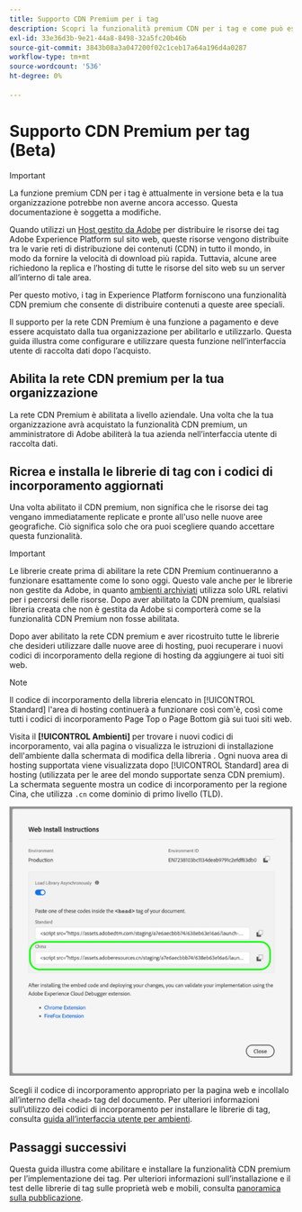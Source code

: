 ```yaml
---
title: Supporto CDN Premium per i tag
description: Scopri la funzionalità premium CDN per i tag e come può essere utilizzata per distribuire i contenuti in più aree geografiche.
exl-id: 33e36d3b-9e21-44a8-8498-32a5fc20b46b
source-git-commit: 3843b08a3a047200f02c1ceb17a64a196d4a0287
workflow-type: tm+mt
source-wordcount: '536'
ht-degree: 0%

---
```


# Supporto CDN Premium per tag (Beta)

>[!IMPORTANT]
>
>La funzione premium CDN per i tag è attualmente in versione beta e la tua organizzazione potrebbe non averne ancora accesso. Questa documentazione è soggetta a modifiche.

Quando utilizzi un [Host gestito da Adobe](./hosts/managed-by-adobe-host.md) per distribuire le risorse dei tag Adobe Experience Platform sul sito web, queste risorse vengono distribuite tra le varie reti di distribuzione dei contenuti (CDN) in tutto il mondo, in modo da fornire la velocità di download più rapida. Tuttavia, alcune aree richiedono la replica e l’hosting di tutte le risorse del sito web su un server all’interno di tale area.

Per questo motivo, i tag in Experience Platform forniscono una funzionalità CDN premium che consente di distribuire contenuti a queste aree speciali.

Il supporto per la rete CDN Premium è una funzione a pagamento e deve essere acquistato dalla tua organizzazione per abilitarlo e utilizzarlo. Questa guida illustra come configurare e utilizzare questa funzione nell’interfaccia utente di raccolta dati dopo l’acquisto.

## Abilita la rete CDN premium per la tua organizzazione

La rete CDN Premium è abilitata a livello aziendale. Una volta che la tua organizzazione avrà acquistato la funzionalità CDN premium, un amministratore di Adobe abiliterà la tua azienda nell’interfaccia utente di raccolta dati.

## Ricrea e installa le librerie di tag con i codici di incorporamento aggiornati

Una volta abilitato il CDN premium, non significa che le risorse dei tag vengano immediatamente replicate e pronte all&#39;uso nelle nuove aree geografiche. Ciò significa solo che ora puoi scegliere quando accettare questa funzionalità.

>[!IMPORTANT]
>
>Le librerie create prima di abilitare la rete CDN Premium continueranno a funzionare esattamente come lo sono oggi. Questo vale anche per le librerie non gestite da Adobe, in quanto [ambienti archiviati](./environments.md#archive) utilizza solo URL relativi per i percorsi delle risorse. Dopo aver abilitato la CDN premium, qualsiasi libreria creata che non è gestita da Adobe si comporterà come se la funzionalità CDN Premium non fosse abilitata.

Dopo aver abilitato la rete CDN premium e aver ricostruito tutte le librerie che desideri utilizzare dalle nuove aree di hosting, puoi recuperare i nuovi codici di incorporamento della regione di hosting da aggiungere ai tuoi siti web.

>[!NOTE]
>
>Il codice di incorporamento della libreria elencato in [!UICONTROL Standard] l&#39;area di hosting continuerà a funzionare così com&#39;è, così come tutti i codici di incorporamento Page Top o Page Bottom già sui tuoi siti web.

Visita il **[!UICONTROL Ambienti]** per trovare i nuovi codici di incorporamento, vai alla pagina o visualizza le istruzioni di installazione dell&#39;ambiente dalla schermata di modifica della libreria . Ogni nuova area di hosting supportata viene visualizzata dopo [!UICONTROL Standard] area di hosting (utilizzata per le aree del mondo supportate senza CDN premium). La schermata seguente mostra un codice di incorporamento per la regione Cina, che utilizza `.cn` come dominio di primo livello (TLD).

![Codice di incorporamento per l’area della Cina](../../images/ui/publishing/premium-cdn/embed-codes.png)

Scegli il codice di incorporamento appropriato per la pagina web e incollalo all’interno della `<head>` tag del documento. Per ulteriori informazioni sull’utilizzo dei codici di incorporamento per installare le librerie di tag, consulta [guida all’interfaccia utente per ambienti](./environments.md#installation).

## Passaggi successivi

Questa guida illustra come abilitare e installare la funzionalità CDN premium per l’implementazione dei tag. Per ulteriori informazioni sull’installazione e il test delle librerie di tag sulle proprietà web e mobili, consulta [panoramica sulla pubblicazione](./overview.md).
